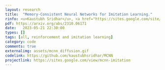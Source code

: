 ```yaml
---
layout: research
title:  "Memory-Consistent Neural Networks for Imitation Learning."
rinfo: <u>Kaustubh Sridhar</u>, <a href="https://sites.google.com/site/duttasouradeep39/">Souradeep Dutta</a>, <a href="https://www.seas.upenn.edu/~dineshj/">Dinesh Jayaraman</a>, <a href="https://www.seas.upenn.edu/~weimerj/research.html">James Weimer</a>, <a href="https://www.cis.upenn.edu/~lee/home/index.shtml">Insup Lee</a>. <ul>➥ Under review at International Conference on Learning Representations (ICLR) 2024.</ul> 
pdf: https://arxiv.org/abs/2310.06171
date:   2023-05-21 22:30:00
types: []
tags: [all, reinforcement and imitation learning]
category: code
comments: true
externalimg: assets/mcnn_diffusion.gif
codelink: https://github.com/kaustubhsridhar/MCNN
projectlink: https://sites.google.com/view/mcnn-imitation
---
```

